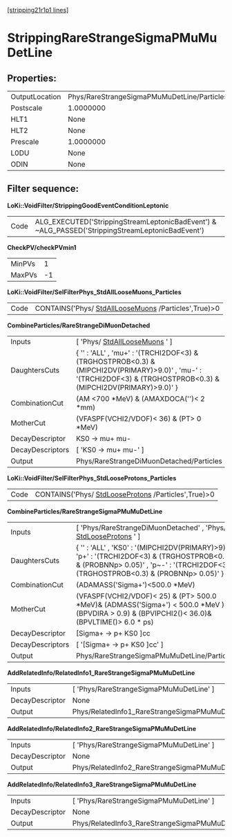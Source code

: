 [[stripping21r1p1 lines]](./stripping21r1p1-leptonic)

# StrippingRareStrangeSigmaPMuMuDetLine

## Properties:

|                |                                             |
|----------------|---------------------------------------------|
| OutputLocation | Phys/RareStrangeSigmaPMuMuDetLine/Particles |
| Postscale      | 1.0000000                                   |
| HLT1           | None                                        |
| HLT2           | None                                        |
| Prescale       | 1.0000000                                   |
| L0DU           | None                                        |
| ODIN           | None                                        |

## Filter sequence:

**LoKi::VoidFilter/StrippingGoodEventConditionLeptonic**

|      |                                                                                                   |
|------|---------------------------------------------------------------------------------------------------|
| Code | ALG_EXECUTED('StrippingStreamLeptonicBadEvent') & \~ALG_PASSED('StrippingStreamLeptonicBadEvent') |

**CheckPV/checkPVmin1**

|        |     |
|--------|-----|
| MinPVs | 1   |
| MaxPVs | -1  |

**LoKi::VoidFilter/SelFilterPhys_StdAllLooseMuons_Particles**

|      |                                                                                             |
|------|---------------------------------------------------------------------------------------------|
| Code | CONTAINS('Phys/ [StdAllLooseMuons](./stripping21r1p1-stdallloosemuons) /Particles',True)\>0 |

**CombineParticles/RareStrangeDiMuonDetached**

|                  |                                                                                                                                                                        |
|------------------|------------------------------------------------------------------------------------------------------------------------------------------------------------------------|
| Inputs           | [ 'Phys/ [StdAllLooseMuons](./stripping21r1p1-stdallloosemuons) ' ]                                                                                                  |
| DaughtersCuts    | { '' : 'ALL' , 'mu+' : '(TRCHI2DOF\<3) & (TRGHOSTPROB\<0.3) & (MIPCHI2DV(PRIMARY)\>9.0)' , 'mu-' : '(TRCHI2DOF\<3) & (TRGHOSTPROB\<0.3) & (MIPCHI2DV(PRIMARY)\>9.0)' } |
| CombinationCut   | (AM \<700 \*MeV) & (AMAXDOCA('')\< 2 \*mm)                                                                                                                             |
| MotherCut        | (VFASPF(VCHI2/VDOF)\< 36) & (PT\> 0 \*MeV)                                                                                                                             |
| DecayDescriptor  | KS0 -\> mu+ mu-                                                                                                                                                        |
| DecayDescriptors | [ 'KS0 -\> mu+ mu-' ]                                                                                                                                                |
| Output           | Phys/RareStrangeDiMuonDetached/Particles                                                                                                                               |

**LoKi::VoidFilter/SelFilterPhys_StdLooseProtons_Particles**

|      |                                                                                           |
|------|-------------------------------------------------------------------------------------------|
| Code | CONTAINS('Phys/ [StdLooseProtons](./stripping21r1p1-stdlooseprotons) /Particles',True)\>0 |

**CombineParticles/RareStrangeSigmaPMuMuDetLine**

|                  |                                                                                                                                                                                          |
|------------------|------------------------------------------------------------------------------------------------------------------------------------------------------------------------------------------|
| Inputs           | [ 'Phys/RareStrangeDiMuonDetached' , 'Phys/ [StdLooseProtons](./stripping21r1p1-stdlooseprotons) ' ]                                                                                   |
| DaughtersCuts    | { '' : 'ALL' , 'KS0' : '(MIPCHI2DV(PRIMARY)\>9)' , 'p+' : '(TRCHI2DOF\<3) & (TRGHOSTPROB\<0.3) & (PROBNNp\> 0.05)' , 'p\~-' : '(TRCHI2DOF\<3) & (TRGHOSTPROB\<0.3) & (PROBNNp\> 0.05)' } |
| CombinationCut   | (ADAMASS('Sigma+')\<500.0 \*MeV)                                                                                                                                                         |
| MotherCut        | (VFASPF(VCHI2/VDOF)\< 25) & (PT\> 500.0 \*MeV)& (ADMASS('Sigma+') \< 500.0 \*MeV )& (BPVDIRA \> 0.9) & (BPVIPCHI2()\< 36.0)& (BPVLTIME()\> 6.0 \* ps)                                    |
| DecayDescriptor  | [Sigma+ -\> p+ KS0 ]cc                                                                                                                                                                 |
| DecayDescriptors | [ '[Sigma+ -\> p+ KS0 ]cc' ]                                                                                                                                                         |
| Output           | Phys/RareStrangeSigmaPMuMuDetLine/Particles                                                                                                                                              |

**AddRelatedInfo/RelatedInfo1_RareStrangeSigmaPMuMuDetLine**

|                 |                                                          |
|-----------------|----------------------------------------------------------|
| Inputs          | [ 'Phys/RareStrangeSigmaPMuMuDetLine' ]                |
| DecayDescriptor | None                                                     |
| Output          | Phys/RelatedInfo1_RareStrangeSigmaPMuMuDetLine/Particles |

**AddRelatedInfo/RelatedInfo2_RareStrangeSigmaPMuMuDetLine**

|                 |                                                          |
|-----------------|----------------------------------------------------------|
| Inputs          | [ 'Phys/RareStrangeSigmaPMuMuDetLine' ]                |
| DecayDescriptor | None                                                     |
| Output          | Phys/RelatedInfo2_RareStrangeSigmaPMuMuDetLine/Particles |

**AddRelatedInfo/RelatedInfo3_RareStrangeSigmaPMuMuDetLine**

|                 |                                                          |
|-----------------|----------------------------------------------------------|
| Inputs          | [ 'Phys/RareStrangeSigmaPMuMuDetLine' ]                |
| DecayDescriptor | None                                                     |
| Output          | Phys/RelatedInfo3_RareStrangeSigmaPMuMuDetLine/Particles |
